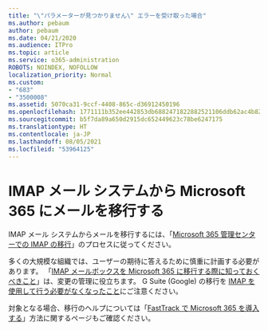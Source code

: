 ```yaml
---
title: "\"パラメーターが見つかりません\" エラーを受け取った場合"
ms.author: pebaum
author: pebaum
ms.date: 04/21/2020
ms.audience: ITPro
ms.topic: article
ms.service: o365-administration
ROBOTS: NOINDEX, NOFOLLOW
localization_priority: Normal
ms.custom:
- "683"
- "3500008"
ms.assetid: 5070ca31-9ccf-4408-865c-d36912450196
ms.openlocfilehash: 1771111b352ee442853db6882471822882521106ddb62ac4b82a2791a989e732
ms.sourcegitcommit: b5f7da89a650d2915dc652449623c78be6247175
ms.translationtype: HT
ms.contentlocale: ja-JP
ms.lasthandoff: 08/05/2021
ms.locfileid: "53964125"
---
```

# <a name="migrating-email-from-imap-email-system-to-microsoft-365"></a>IMAP メール システムから Microsoft 365 にメールを移行する

IMAP メール システムからメールを移行するには、「[Microsoft 365 管理センターでの IMAP の移行](https://docs.microsoft.com/Exchange/mailbox-migration/migrating-imap-mailboxes/imap-migration-in-the-admin-center)」のプロセスに従ってください。
  
多くの大規模な組織では、ユーザーの期待に答えるために慎重に計画する必要があります。 「[IMAP メールボックスを Microsoft 365 に移行する際に知っておくべきこと](https://docs.microsoft.com/Exchange/mailbox-migration/migrating-imap-mailboxes/migrating-imap-mailboxes)」は、変更の管理に役立ちます。 G Suite (Google) の移行を [IMAP を使用して行う必要がなくなったこと](https://docs.microsoft.com/Exchange/mailbox-migration/perform-g-suite-migration)にご注意ください。

対象となる場合、移行のヘルプについては「[FastTrack で Microsoft 365 を導入する](https://www.microsoft.com/fasttrack/microsoft-365/office-365)」方法に関するページもご確認ください。
  

